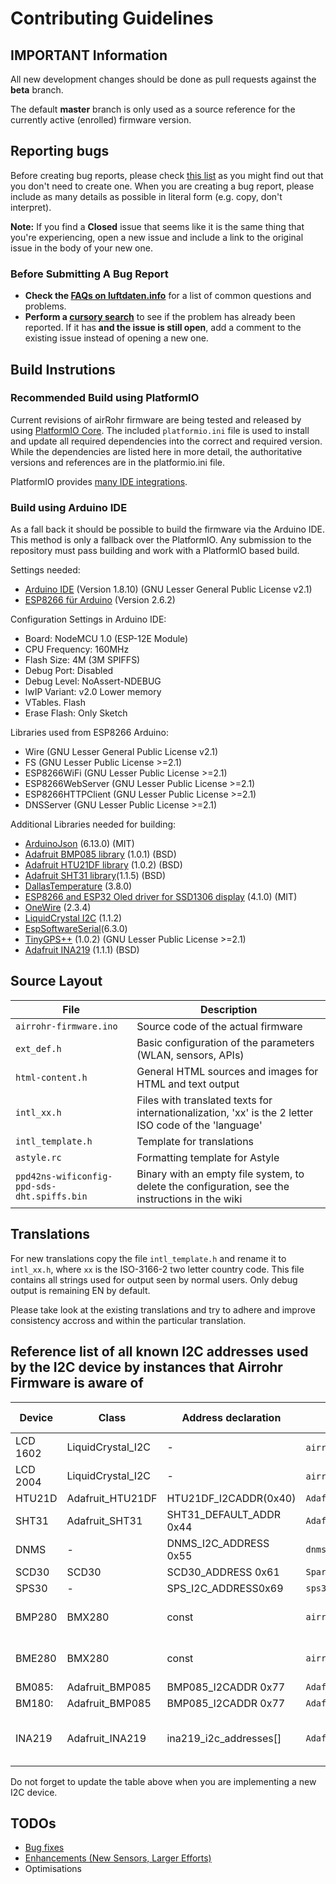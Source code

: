 # Contributing Guidelines


## IMPORTANT Information

All new development changes should be done as pull requests against the **beta** branch.

The default **master** branch is only used as a source reference for the
currently active (enrolled) firmware version.


## Reporting bugs

Before creating bug reports, please check [this list](#before-submitting-a-bug-report) as you might find out that you don't need to create one. When you are creating a bug report, please include as many details as possible in literal form (e.g. copy, don't interpret).

**Note:** If you find a **Closed** issue that seems like it is the same thing that you're experiencing, open a new issue and include a link to the original issue in the body of your new one.


### Before Submitting A Bug Report

* **Check the [FAQs on luftdaten.info](https://luftdaten.info/faq/)** for a list of common questions and problems.
* **Perform a [cursory search](https://github.com/search?utf8=%E2%9C%93&q=+is%3Aissue+user%3Aopendata-stuttgart+repo%3Asensors-software&type=)** to see if the problem has already been reported. If it has **and the issue is still open**, add a comment to the existing issue instead of opening a new one.


## Build Instrutions

### Recommended Build using PlatformIO

Current revisions of airRohr firmware are being tested and released by using
[PlatformIO Core](https://platformio.org/install/cli). The included `platformio.ini`
file is used to install and update all required dependencies into the correct
and required version. While the dependencies are listed here in more detail, the
authoritative versions and references are in the platformio.ini file.

PlatformIO provides [many IDE integrations](https://platformio.org/install/integration). 


### Build using Arduino IDE

As a fall back it should be possible to build the firmware via the Arduino IDE. This
method is only a fallback over the PlatformIO. Any submission to the repository
must pass building and work with a PlatformIO based build.

Settings needed:
* [Arduino IDE](https://www.arduino.cc/en/Main/Software)  (Version 1.8.10) (GNU Lesser General Public License v2.1)
* [ESP8266 für Arduino](http://arduino.esp8266.com/stable/package_esp8266com_index.json) (Version 2.6.2)

Configuration Settings in Arduino IDE:
* Board: NodeMCU 1.0 (ESP-12E Module)
* CPU Frequency: 160MHz
* Flash Size: 4M (3M SPIFFS)
* Debug Port: Disabled
* Debug Level: NoAssert-NDEBUG
* lwIP Variant: v2.0 Lower memory
* VTables. Flash
* Erase Flash: Only Sketch

Libraries used from ESP8266 Arduino:
* Wire (GNU Lesser General Public License v2.1)
* FS (GNU Lesser Public License >=2.1)
* ESP8266WiFi (GNU Lesser Public License >=2.1)
* ESP8266WebServer (GNU Lesser Public License >=2.1)
* ESP8266HTTPClient (GNU Lesser Public License >=2.1)
* DNSServer (GNU Lesser Public License >=2.1)

Additional Libraries needed for building:
* [ArduinoJson](https://github.com/bblanchon/ArduinoJson) (6.13.0) (MIT)
* [Adafruit BMP085 library](https://github.com/adafruit/Adafruit-BMP085-Library) (1.0.1) (BSD)
* [Adafruit HTU21DF library](https://github.com/adafruit/Adafruit_HTU21DF_Library) (1.0.2) (BSD)
* [Adafruit SHT31 library](https://github.com/adafruit/Adafruit_SHT31)(1.1.5) (BSD)
* [DallasTemperature](https://github.com/milesburton/Arduino-Temperature-Control-Library) (3.8.0)
* [ESP8266 and ESP32 Oled driver for SSD1306 display](https://github.com/squix78/esp8266-oled-ssd1306) (4.1.0) (MIT)
* [OneWire](https://www.pjrc.com/teensy/td_libs_OneWire.html) (2.3.4)
* [LiquidCrystal I2C](https://github.com/marcoschwartz/LiquidCrystal_I2C) (1.1.2)
* [EspSoftwareSerial](https://github.com/plerup/espsoftwareserial)(6.3.0)
* [TinyGPS++](http://arduiniana.org/libraries/tinygpsplus/) (1.0.2) (GNU Lesser Public License >=2.1)
* [Adafruit INA219](https://github.com/adafruit/Adafruit_INA219) (1.1.1) (BSD)


## Source Layout

| File                                        | Description                                                                                             |
| ------------------------------------------- | -------------------------------------------------------------------------------------------------------- |
| `airrohr-firmware.ino`                      | Source code of the actual firmware                                                                       |
| `ext_def.h`                                 | Basic configuration of the parameters (WLAN, sensors, APIs)                                              |
| `html-content.h`                            | General HTML sources and images for HTML and text output                                                 |
| `intl_xx.h`                                 | Files with translated texts for internationalization, 'xx' is the 2 letter ISO code of the 'language'    |
| `intl_template.h`                           | Template for translations                                                                                |
| `astyle.rc`                                 | Formatting template for Astyle                                                                           |
| `ppd42ns-wificonfig-ppd-sds-dht.spiffs.bin` | Binary with an empty file system, to delete the configuration, see the instructions in the wiki          |


## Translations

For new translations copy the file `intl_template.h` and rename it to `intl_xx.h`, where `xx` is the ISO-3166-2 two letter country code. This file contains all strings used for
output seen by normal users. Only debug output is remaining EN by default.

Please take look at the existing translations and try to adhere and improve
consistency accross and within the particular translation.


## Reference list of all known I2C addresses used by the I2C device by instances that **Airrohr Firmware** is aware of


| Device        | Class              | Address declaration          | Declaration location              | I2C address(es)                      |
| --------------| ------------------ | -----------------------------| --------------------------------- | ------------------------------------ |
| LCD 1602      | LiquidCrystal_I2C  | -                            | `airrohr-firmware.ino` row 4024   | 0x27 or 0x3F                         |
| LCD 2004      | LiquidCrystal_I2C  | -                            | `airrohr-firmware.ino` row 4033   | 0x27 or 0x3F                         |
| HTU21D        | Adafruit_HTU21DF   | HTU21DF_I2CADDR(0x40)        | `Adafruit_HTU21DF.h`     		    | 0x40                                 |
| SHT31         | Adafruit_SHT31     | SHT31_DEFAULT_ADDR 0x44      | `Adafruit_STH31.h`                | 0x44                                 |
| DNMS          | -                  | DNMS_I2C_ADDRESS 0x55        | `dnms_i2c.h`                      | 0x55                                 |
| SCD30         | SCD30              | SCD30_ADDRESS 0x61           | `SparkFun_SCD30_Arduino_Library.h`| 0x61                                 |
| SPS30         | -                  | SPS_I2C_ADDRESS0x69          | `sps30_i2c.h`                     | 0x69                                 |
| BMP280        | BMX280             | const                        | `airrohr-firmware.ino`            | 0x77 (default) or 0x76               |
| BME280        | BMX280             | const                        | `airrohr-firmware.ino`            | 0x77 (default) or 0x76               |
| BM085:        | Adafruit_BMP085    | BMP085_I2CADDR 0x77          | `Adafruit_BM085.h`                | 0x77                                 |
| BM180:        | Adafruit_BMP085    | BMP085_I2CADDR 0x77          | `Adafruit_BM085.h`                | 0x77                                 |
| INA219        | Adafruit_INA219    | ina219_i2c_addresses[]       | `Adafruit_INA219.h`               | 0x40 (default), 0x41, 0x44, 0x45     |

Do not forget to update the table above when you are implementing a new I2C device.

## TODOs

* [Bug fixes](https://github.com/opendata-stuttgart/sensors-software/issues?q=is%3Aopen+label%3Abug+sort%3Aupdated-desc)
* [Enhancements (New Sensors, Larger Efforts)](https://github.com/opendata-stuttgart/sensors-software/issues?q=is%3Aopen+label%3Aenhancement+sort%3Aupdated-desc)
* Optimisations
